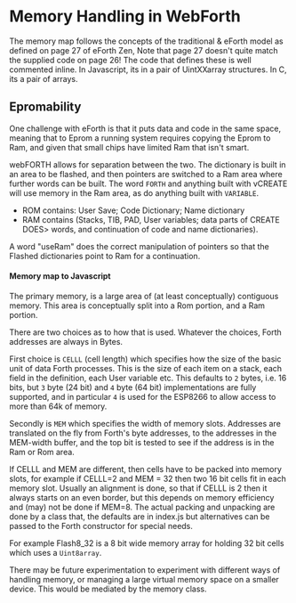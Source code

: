 # Memory Handling in WebForth

The memory map follows the concepts of the traditional & eForth model as defined on page 27 of eForth Zen,
Note that page 27 doesn't quite match the supplied code on page 26!
The code that defines these is well commented inline.
In Javascript, its in a pair of UintXXarray structures. In C, its a pair of arrays.

## Epromability
One challenge with eForth is that it puts data and code in the same space,
meaning that to Eprom a running system requires copying the Eprom to Ram,
and given that small chips have limited Ram that isn't smart.

webFORTH allows for separation between the two. The dictionary is built in an area to be flashed,
and then pointers are switched to a Ram area where further words can be built. The word `FORTH` and
anything built with vCREATE will use memory in the Ram area, as do anything built with `VARIABLE`.

* ROM contains: User Save; Code Dictionary; Name dictionary
* RAM contains (Stacks, TIB, PAD, User variables; data parts of CREATE DOES> words, and continuation of code and name dictionaries).

A word "useRam" does the correct manipulation of pointers
so that the Flashed dictionaries point to Ram for a continuation.

#### Memory map to Javascript
The primary memory, is a large area of (at least conceptually) contiguous memory.
This area is conceptually split into a Rom portion, and a Ram portion.

There are two choices as to how that is used.
Whatever the choices, Forth addresses are always in Bytes.

First choice is `CELLL` (cell length) which specifies how the size of the basic unit of data Forth processes.
This is the size of each item on a stack, each field in the definition, each User variable etc.
This defaults to `2` bytes, i.e. 16 bits, but `3` byte (24 bit) and `4` byte (64 bit) implementations
are fully supported, and in particular `4` is used for the ESP8266 to allow access to more than 64k of memory.

Secondly is `MEM` which specifies the width of memory slots.
Addresses are translated on the fly from Forth's byte addresses, to the addresses in the MEM-width buffer,
and the top bit is tested to see if the address is in the Ram or Rom area.

If CELLL and MEM are different, then cells have to be packed into memory slots,
for example if CELLL=2 and MEM = 32 then two 16 bit cells fit in each memory slot.
Usually an alignment is done, so that if CELLL is 2 then it always starts on an even border,
but this depends on memory efficiency and (may) not be done if MEM=8.
The actual packing and unpacking are done by a class that, the defaults are in index.js
but alternatives can be passed to the Forth constructor for special needs.

For example Flash8_32 is a 8 bit wide memory array for holding 32 bit cells which uses a `Uint8array`.

There may be future experimentation to experiment with different ways of handling memory,
or managing a large virtual memory space on a smaller device.
This would be mediated by the memory class.
